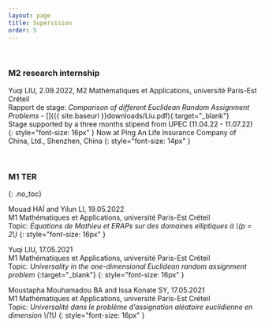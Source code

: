 ```yaml
---
layout: page
title: Supervision
order: 5
---
```


  <br/>

### M2 research internship

<!--
#### 2022
{: .no_toc}
-->


<!--img style="max-height:80px; position: relative; float:left; top: 50%; border:solid 0.05em;transform: translateY(18%); margin-right:15px !important; border-radius: 50%;" src="../assets/Liu.jpeg"-->
Yuqi LIU, 2.09.2022, M2 Mathématiques et Applications, université Paris-Est Créteil <br/>
  Rapport de stage: _Comparison of different Euclidean Random Assignment Problems_ - [<i class="fa fa-file-pdf-o" aria-hidden="true"></i>]({{ site.baseurl }}downloads/Liu.pdf){:target="_blank"}<br/>
  Stage supported by a three months stipend from UPEC (11.04.22 - 11.07.22) <br/>
  {: style="font-size: 16px" }
  Now at Ping An Life Insurance Company of China, Ltd., Shenzhen, China
  {: style="font-size: 14px" }

  <br/>


### M1 TER  


{: .no_toc}


Mouad HAÏ and Yilun LI, 19.05.2022 <br/> M1 Mathématiques et Applications, université Paris-Est Créteil <br/>
  Topic: _Équations de Mathieu et ERAPs sur des domaines elliptiques à \\(p = 2\\)_
  {: style="font-size: 16px" }



Yuqi LIU, 17.05.2021 <br/>  M1 Mathématiques et Applications, université Paris-Est Créteil <br/>
  Topic: _Universality in the one-dimensional Euclidean random assignment problem_ [<i class="ai ai-hal ai-align-center-1x" aria-hidden="true"></i>](https://dumas.ccsd.cnrs.fr/MEM-UNIV-UPEC/dumas-03706851v1){:target="_blank"}
  {: style="font-size: 16px" }

  Moustapha Mouhamadou BA and Issa Konate SY, 17.05.2021 <br/>  M1 Mathématiques et Applications, université Paris-Est Créteil <br/>
    Topic: _Universalité dans le problème d’assignation aléatoire euclidienne en dimension \\(1\\)_
  {: style="font-size: 16px" }

  <br/>


<!--  

### L3 TER  

{: .no_toc}


Mathys BRUGIER, Tony HAJJAR, Théotime NIAULT, Simon OBJOIS, Adam ROZENTALIS, 16.05.2024 <br/> L3 Licences Double Diplôme Magistère, Orsay, université Paris-Saclay <br/>
  Topic: _Répulsion de zéros de Yang-Lee aléatoires_
  {: style="font-size: 16px" }

  -->
